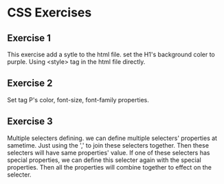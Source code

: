 # CSS Exercises

## Exercise 1
This exercise add a sytle to the html file. set the H1's background coler to purple.
Using &lt;style&gt; tag in the html file directly.


## Exercise 2
Set tag P's color, font-size, font-family properties.

## Exercise 3
Multiple selecters defining.
we can define multiple selecters' properties at sametime. Just using the ',' to join these selecters together.
Then these selecters will have same properties' value. 
If one of these selecters has special properties, we can define this selecter again with the special properties.
Then all the properties will combine together to effect on the selecter.